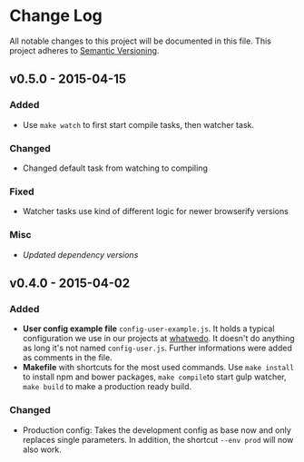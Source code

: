 # Change Log
All notable changes to this project will be documented in this file.
This project adheres to [Semantic Versioning](http://semver.org/).

## v0.5.0 - 2015-04-15
### Added
- Use `make watch` to first start compile tasks, then watcher task.

### Changed
- Changed default task from watching to compiling

### Fixed
- Watcher tasks use kind of different logic for newer browserify versions

### Misc
- *Updated dependency versions*

## v0.4.0 - 2015-04-02
### Added
- **User config example file** `config-user-example.js`. It holds a typical configuration we use in our projects at [whatwedo](https://whatwedo.ch). It doesn't do anything as long it's not named `config-user.js`. Further informations were added as comments in the file.
- **Makefile** with shortcuts for the most used commands. Use ```make install``` to install npm and bower packages, ```make compile```to start gulp watcher, ```make build``` to make a production ready build.

### Changed
- Production config: Takes the development config as base now and only replaces single parameters. In addition, the shortcut ```--env prod``` will now also work.
